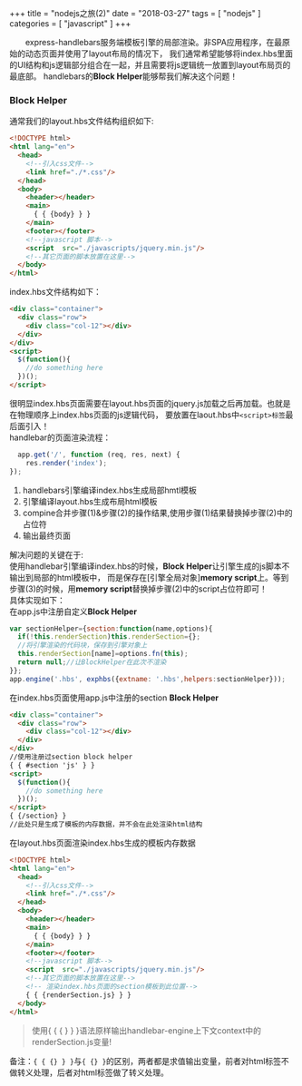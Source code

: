 +++
title = "nodejs之旅(2)"
date = "2018-03-27"
tags = [ "nodejs" ]
categories = [ "javascript" ]
+++

　　express-handlebars服务端模板引擎的局部渲染。非SPA应用程序，在最原始的动态页面并使用了layout布局的情况下，
我们通常希望能够将index.hbs里面的UI结构和js逻辑部分组合在一起，并且需要将js逻辑统一放置到layout布局页的最底部。
handlebars的**Block Helper**能够帮我们解决这个问题！
<!--more-->
### Block Helper
通常我们的layout.hbs文件结构组织如下:

```html
<!DOCTYPE html>
<html lang="en">
  <head>
    <!--引入css文件-->
    <link href="./*.css"/>
  </head>
  <body>
    <header></header>
    <main>
      { { {body} } }
    </main>
    <footer></footer>
    <!--javascript 脚本-->
    <script  src="./javascripts/jquery.min.js"/>
    <!--其它页面的脚本放置在这里-->
  </body>
</html>
```

index.hbs文件结构如下：

```html
<div class="container">
  <div class="row">
    <div class="col-12"></div>
  </div>
</div>
<script>
  $(function(){
    //do something here
  })();
</script>
```
很明显index.hbs页面需要在layout.hbs页面的jquery.js加载之后再加载。也就是在物理顺序上index.hbs页面的js逻辑代码，
要放置在laout.hbs中`<script>标签`最后面引入！  
handlebar的页面渲染流程：

```js
  app.get('/', function (req, res, next) {
    res.render('index');
});
```
1. handlebars引擎编译index.hbs生成局部hmtl模板
2. 引擎编译layout.hbs生成布局html模板
3. compine合并步骤(1)&步骤(2)的操作结果,使用步骤(1)结果替换掉步骤(2)中的占位符
4. 输出最终页面

解决问题的关键在于:  
使用handlebar引擎编译index.hbs的时候，**Block Helper**让引擎生成的js脚本不输出到局部的html模板中，
而是保存在[引擎全局对象]**memory script**上。等到步骤(3)的时候，用**memory script**替换掉步骤(2)中的script占位符即可！  
具体实现如下：  
在app.js中注册自定义**Block Helper**

```js
var sectionHelper={section:function(name,options){
  if(!this.renderSection)this.renderSection={};
  //将引擎渲染的代码块，保存到引擎对象上
  this.renderSection[name]=options.fn(this);
  return null;//让BlockHelper在此次不渲染
}};
app.engine('.hbs', exphbs({extname: '.hbs',helpers:sectionHelper}));
```

在index.hbs页面使用app.js中注册的section **Block Helper**
```html
<div class="container">
  <div class="row">
    <div class="col-12"></div>
  </div>
</div>
//使用注册过section block helper
{ { #section 'js' } }
<script>
  $(function(){
    //do something here
  })();
</script>
{ {/section} }
//此处只是生成了模板的内存数据，并不会在此处渲染html结构
```

在layout.hbs页面渲染index.hbs生成的模板内存数据
```html
<!DOCTYPE html>
<html lang="en">
  <head>
    <!--引入css文件-->
    <link href="./*.css"/>
  </head>
  <body>
    <header></header>
    <main>
      { { {body} } }
    </main>
    <footer></footer>
    <!--javascript 脚本-->
    <script  src="./javascripts/jquery.min.js"/>
    <!--其它页面的脚本放置在这里-->
    <!-- 渲染index.hbs页面的section模板到此位置-->
    { { {renderSection.js} } }
  </body>
</html>
```

>使用{ { { } } }语法原样输出handlebar-engine上下文context中的renderSection.js变量!

备注：`{ { {} } }`与`{ {} }`的区别，两者都是求值输出变量，前者对html标签不做转义处理，后者对html标签做了转义处理。
